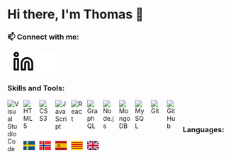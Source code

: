 # Hi there, I'm Thomas 👋 


### 📫 Connect with me:

&nbsp;&nbsp;
[![website](./img/linkedin-light.svg)](https://linkedin.com/in/thomas-hasvold-82965a21a#gh-light-mode-only)
[![website](./img/linkedin-dark.svg)](https://linkedin.com/in/thomas-hasvold-82965a21a#gh-dark-mode-only)

### Skills and Tools:

<img align="left" alt="Visual Studio Code" width="26px" src="https://cdn.jsdelivr.net/gh/devicons/devicon/icons/vscode/vscode-original.svg" style="padding-right:10px;" />
<img align="left" alt="HTML5" width="26px" src="https://cdn.jsdelivr.net/gh/devicons/devicon/icons/html5/html5-original.svg" style="padding-right:10px;" />
<img align="left" alt="CSS3" width="26px" src="https://cdn.jsdelivr.net/gh/devicons/devicon/icons/css3/css3-original.svg" style="padding-right:10px;" />
<img align="left" alt="JavaScript" width="26px" src="https://cdn.jsdelivr.net/gh/devicons/devicon/icons/javascript/javascript-original.svg" style="padding-right:10px;" />
<img align="left" alt="React" width="26px" src="https://cdn.jsdelivr.net/gh/devicons/devicon/icons/react/react-original.svg" style="padding-right:10px;" />
<img align="left" alt="GraphQL" width="26px" src="https://cdn.jsdelivr.net/gh/devicons/devicon/icons/graphql/graphql-plain.svg" style="padding-right:10px;" />
<img align="left" alt="Node.js" width="26px" src="https://cdn.jsdelivr.net/gh/devicons/devicon/icons/nodejs/nodejs-original.svg" style="padding-right:10px;" />
<img align="left" alt="MongoDB" width="26px" src="https://cdn.jsdelivr.net/gh/devicons/devicon/icons/mongodb/mongodb-original.svg" style="padding-right:10px;" />
<img align="left" alt="MySQL" width="26px" src="https://cdn.jsdelivr.net/gh/devicons/devicon/icons/mysql/mysql-original.svg" style="padding-right:10px;" />
<img align="left" alt="Git" width="26px" src="https://cdn.jsdelivr.net/gh/devicons/devicon/icons/git/git-original.svg" style="padding-right:10px;" />
<img align="left" alt="GitHub" width="26px" src="https://user-images.githubusercontent.com/3369400/139447912-e0f43f33-6d9f-45f8-be46-2df5bbc91289.png" style="padding-right:10px;" />
  


<br />
<br />
  

### Languages:
<img align="left" alt="Visual Studio Code" width="26px" src="./img/se.svg" style="padding-right:10px;" />
<img align="left" alt="Visual Studio Code" width="26px" src="./img/sj.svg" style="padding-right:10px;" />
<img align="left" alt="Visual Studio Code" width="26px" src="./img/es.svg" style="padding-right:10px;" />
<img align="left" alt="Visual Studio Code" width="26px" src="./img/es-ct.svg" style="padding-right:10px;" />
<img align="left" alt="Visual Studio Code" width="26px" src="./img/gb.svg" style="padding-right:10px;" />



<br />
<br />
